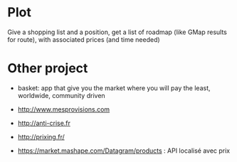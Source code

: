 # Plot
Give a shopping list and a position, get a list of roadmap (like GMap results for route), with associated prices (and time needed)


# Other project
- basket: app that give you the market where you will pay the least, worldwide, community driven
- http://www.mesprovisions.com
- http://anti-crise.fr
- http://prixing.fr/

- https://market.mashape.com/Datagram/products : API localisé avec prix